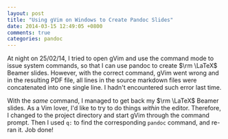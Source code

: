```yaml
---
layout: post
title: "Using gVim on Windows to Create Pandoc Slides"
date: 2014-03-15 12:49:05 +0800
comments: true
categories: pandoc
---
```


At night on 25/02/14, I tried to open gVim and use the command mode to
issue system commands, so that I can use pandoc to create $\rm \LaTeX$
Beamer slides.  However, with the correct command, gVim went wrong and
in the resulting PDF file, all lines in the source markdown files were
concatenated into one single line.  I hadn't encountered such error
last time.

With the *same* command, I managed to get back my $\rm \LaTeX$ Beamer
slides.  As a Vim lover, I'd like to try to do things *within* the
editor.  Therefore, I changed to the project directory and start gVim
through the command prompt.  Then I used `q:` to find the
corresponding `pandoc` command, and re-ran it.  Job done!

<!-- vim:set tw=70:wrap: -->
